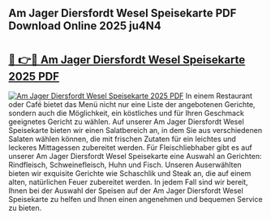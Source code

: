 ## Am Jager Diersfordt Wesel Speisekarte PDF Download Online 2025 ju4N4

# <h2><a href="http://gcadoh.nevu.top/?p=Am+Jager+Diersfordt+Wesel+Speisekarte">🔗 👉🔴 Am Jager Diersfordt Wesel Speisekarte 2025 PDF</a></h2>

[![Am Jager Diersfordt Wesel Speisekarte 2025 PDF](https://i.imgur.com/dBaPXMq.png)](http://gcadoh.nevu.top/?p=Am+Jager+Diersfordt+Wesel+Speisekarte)
In einem Restaurant oder Café bietet das Menü nicht nur eine Liste der angebotenen Gerichte, sondern auch die Möglichkeit, ein köstliches und für Ihren Geschmack geeignetes Gericht zu wählen. Auf unserer Am Jager Diersfordt Wesel Speisekarte bieten wir einen Salatbereich an, in dem Sie aus verschiedenen Salaten wählen können, die mit frischen Zutaten für ein leichtes und leckeres Mittagessen zubereitet werden. Für Fleischliebhaber gibt es auf unserer Am Jager Diersfordt Wesel Speisekarte eine Auswahl an Gerichten: Rindfleisch, Schweinefleisch, Huhn und Fisch. Unseren Auserwählten bieten wir exquisite Gerichte wie Schaschlik und Steak an, die auf einem alten, natürlichen Feuer zubereitet werden. In jedem Fall sind wir bereit, Ihnen bei der Auswahl der Speisen auf der Am Jager Diersfordt Wesel Speisekarte zu helfen und Ihnen einen angenehmen und bequemen Service zu bieten.

